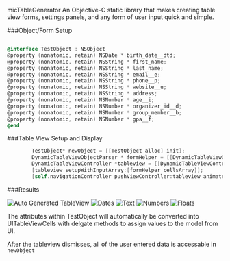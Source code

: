 micTableGenerator
An Objective-C static library that makes creating table view forms, settings panels, and any form of user input quick and simple.



###Object/Form Setup

```Objective-C

@interface TestObject : NSObject
@property (nonatomic, retain) NSDate * birth_date__dtd;
@property (nonatomic, retain) NSString * first_name;
@property (nonatomic, retain) NSString * last_name;
@property (nonatomic, retain) NSString * email__e;
@property (nonatomic, retain) NSString * phone__p;
@property (nonatomic, retain) NSString * website__u;
@property (nonatomic, retain) NSString * address;
@property (nonatomic, retain) NSNumber * age__i;
@property (nonatomic, retain) NSNumber * organizer_id__d;
@property (nonatomic, retain) NSNumber * group_member__b;
@property (nonatomic, retain) NSNumber * gpa__f;
@end

```

###Table View Setup and Display

```Objective-C
        TestObject* newObject = [[TestObject alloc] init];
        DynamicTableViewObjectParser * formHelper = [[DynamicTableViewObjectParser alloc] initWithObject:newObject];
        DynamicTableViewController *tableview = [[DynamicTableViewController alloc] init];
        [tableview setupWithInputArray:[formHelper cellsArray]];
        [self.navigationController pushViewController:tableview animated:YES];

```

###Results

![Auto Generated TableView](http://imgur.com/K7BBsbs.png)
![Dates](http://imgur.com/15zsuiT.png)
![Text](http://imgur.com/5LZOoGC.png)
![Numbers](http://imgur.com/AnMvRLN.png)
![Floats](http://imgur.com/dGilmNE.png)

The attributes within TestObject will automatically be converted into UITableViewCells with delgate methods to assign values to the model from UI.

After the tableview dismisses, all of the user entered data is accessable in ```newObject```

